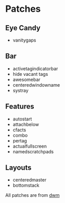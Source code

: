 # Patches

## Eye Candy
- vanitygaps

## Bar
- activetagindicatorbar
- hide vacant tags
- awesomebar
- centeredwindowname
- systray

## Features
- autostart
- attachbelow
- cfacts
- combo
- pertag
- actualfullscreen
- namedscratchpads

## Layouts
- centeredmaster
- bottomstack

All patches are from [dwm](dwm.suckless.org/patches/)
